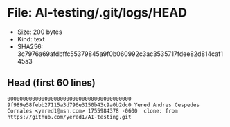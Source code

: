 # File: AI-testing/.git/logs/HEAD

- Size: 200 bytes
- Kind: text
- SHA256: 3c7976a69afdbffc55379845a9f0b060992c3ac3535717fdee82d814caf145a3

## Head (first 60 lines)

```
0000000000000000000000000000000000000000 9f989e58febb27115a3d796e3150b43c9a0b2dc0 Yered Andres Cespedes Corrales <yered1@msn.com> 1755984378 -0600	clone: from https://github.com/yered1/AI-testing.git
```

